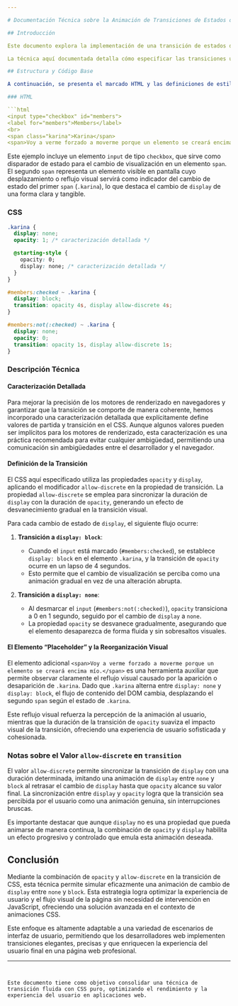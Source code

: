 ```yaml
---

# Documentación Técnica sobre la Animación de Transiciones de Estados de Visualización Usando HTML y CSS

## Introducción

Este documento explora la implementación de una transición de estados de visualización (`display`) entre `block` y `none` en un entorno de desarrollo web moderno, sin el uso de JavaScript, empleando exclusivamente HTML y CSS. Este método se basa en el aprovechamiento de la propiedad `opacity` y el nuevo valor `allow-discrete` en `transition` para simular de manera fluida la transición entre estos dos estados de visualización. Dada la naturaleza intrínseca de `display`, la propiedad en sí misma no puede ser animada directamente. Sin embargo, mediante la manipulación de propiedades que afectan la percepción de visibilidad (como `opacity` y `height`), es posible emular una animación visual auténtica de transición entre estados.

La técnica aquí documentada detalla cómo especificar las transiciones usando CSS puro, con el fin de ofrecer una experiencia de usuario avanzada y una interfaz más intuitiva, y a la vez, asegurar una claridad precisa en la comunicación entre el código y el motor de renderizado del navegador.

## Estructura y Código Base

A continuación, se presenta el marcado HTML y las definiciones de estilo CSS que habilitan la animación de la transición entre los estados `display: none` y `display: block`.

### HTML

```html
<input type="checkbox" id="members">
<label for="members">Members</label>
<br>
<span class="karina">Karina</span>
<span>Voy a verme forzado a moverme porque un elemento se creará encima mío.</span>
```

Este ejemplo incluye un elemento `input` de tipo `checkbox`, que sirve como disparador de estado para el cambio de visualización en un elemento `span`. El segundo `span` representa un elemento visible en pantalla cuyo desplazamiento o reflujo visual servirá como indicador del cambio de estado del primer `span` (`.karina`), lo que destaca el cambio de `display` de una forma clara y tangible.

### CSS

```css
.karina {
  display: none;
  opacity: 1; /* caracterización detallada */

  @starting-style {
    opacity: 0;
    display: none; /* caracterización detallada */
  }
}

#members:checked ~ .karina {
  display: block;
  transition: opacity 4s, display allow-discrete 4s;
}

#members:not(:checked) ~ .karina {
  display: none;
  opacity: 0;
  transition: opacity 1s, display allow-discrete 1s;
}
```

### Descripción Técnica

#### Caracterización Detallada

Para mejorar la precisión de los motores de renderizado en navegadores y garantizar que la transición se comporte de manera coherente, hemos incorporado una caracterización detallada que explícitamente define valores de partida y transición en el CSS. Aunque algunos valores pueden ser implícitos para los motores de renderizado, esta caracterización es una práctica recomendada para evitar cualquier ambigüedad, permitiendo una comunicación sin ambigüedades entre el desarrollador y el navegador.

#### Definición de la Transición

El CSS aquí especificado utiliza las propiedades `opacity` y `display`, aplicando el modificador `allow-discrete` en la propiedad de transición. La propiedad `allow-discrete` se emplea para sincronizar la duración de `display` con la duración de `opacity`, generando un efecto de desvanecimiento gradual en la transición visual.

Para cada cambio de estado de `display`, el siguiente flujo ocurre:
1. **Transición a `display: block`**: 
   - Cuando el `input` está marcado (`#members:checked`), se establece `display: block` en el elemento `.karina`, y la transición de `opacity` ocurre en un lapso de 4 segundos.
   - Esto permite que el cambio de visualización se perciba como una animación gradual en vez de una alteración abrupta.

2. **Transición a `display: none`**: 
   - Al desmarcar el `input` (`#members:not(:checked)`), `opacity` transiciona a 0 en 1 segundo, seguido por el cambio de `display` a `none`.
   - La propiedad `opacity` se desvanece gradualmente, asegurando que el elemento desaparezca de forma fluida y sin sobresaltos visuales.

#### El Elemento “Placeholder” y la Reorganización Visual

El elemento adicional `<span>Voy a verme forzado a moverme porque un elemento se creará encima mío.</span>` es una herramienta auxiliar que permite observar claramente el reflujo visual causado por la aparición o desaparición de `.karina`. Dado que `.karina` alterna entre `display: none` y `display: block`, el flujo de contenido del DOM cambia, desplazando el segundo `span` según el estado de `.karina`.

Este reflujo visual refuerza la percepción de la animación al usuario, mientras que la duración de la transición de `opacity` suaviza el impacto visual de la transición, ofreciendo una experiencia de usuario sofisticada y cohesionada.

### Notas sobre el Valor `allow-discrete` en `transition`

El valor `allow-discrete` permite sincronizar la transición de `display` con una duración determinada, imitando una animación de `display` entre `none` y `block` al retrasar el cambio de `display` hasta que `opacity` alcance su valor final. La sincronización entre `display` y `opacity` logra que la transición sea percibida por el usuario como una animación genuina, sin interrupciones bruscas.

Es importante destacar que aunque `display` no es una propiedad que pueda animarse de manera continua, la combinación de `opacity` y `display` habilita un efecto progresivo y controlado que emula esta animación deseada.

## Conclusión

Mediante la combinación de `opacity` y `allow-discrete` en la transición de CSS, esta técnica permite simular eficazmente una animación de cambio de `display` entre `none` y `block`. Esta estrategia logra optimizar la experiencia de usuario y el flujo visual de la página sin necesidad de intervención en JavaScript, ofreciendo una solución avanzada en el contexto de animaciones CSS.

Este enfoque es altamente adaptable a una variedad de escenarios de interfaz de usuario, permitiendo que los desarrolladores web implementen transiciones elegantes, precisas y que enriquecen la experiencia del usuario final en una página web profesional.

--- 
```


Este documento tiene como objetivo consolidar una técnica de transición fluida con CSS puro, optimizando el rendimiento y la experiencia del usuario en aplicaciones web.
